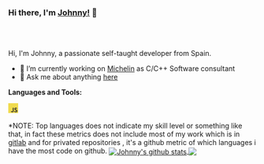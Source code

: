 ### Hi there, I'm [Johnny!](https://github.com/JohnnyVM) 👋

<br />
<br />

Hi, I'm Johnny, a passionate self-taught developer from Spain.

- 🔭 I’m currently working on [Michelin](https://michelin.com) as C/C++ Software consultant
- 💬 Ask me about anything [here](https://github.com/JohnnyVM/JohnnyVM/issues)

**Languages and Tools:**  

<code><img height="20" src="https://raw.githubusercontent.com/github/explore/80688e429a7d4ef2fca1e82350fe8e3517d3494d/topics/javascript/javascript.png"></code>

*NOTE: Top languages does not indicate my skill level or something like that, in fact these metrics does not include most of my work which is in [gitlab](https://gitlab.com) and for privated repositories , it's a github metric of which languages i have the most code on github.
<a href="https://github.com/anuraghazra/github-readme-stats">
  <img align="center" src="https://github-readme-stats.vercel.app/api?username=JohnnyVM&show_icons=true&include_all_commits=true&theme=radical" alt="Johnny's github stats" />
</a>
<a href="https://github.com/anuraghazra/github-readme-stats">
  <img align="center" src="https://github-readme-stats.vercel.app/api/top-langs/?username=JohnnyVM&layout=compact&theme=radical" />
</a>
